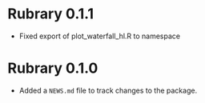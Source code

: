# Rubrary 0.1.1

* Fixed export of plot_waterfall_hl.R to namespace

# Rubrary 0.1.0

* Added a `NEWS.md` file to track changes to the package.
